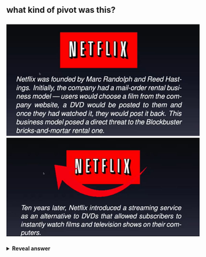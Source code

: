## what kind of pivot was this?<br><br><img src="../../../../../media/paste-4bb93d43ed7d44a781889d48d10d435e7356f273.jpg"><img src="../../../../../media/paste-91db6ad21e4c93bfb5ec881aa8da0a979b5b3dbe.jpg">
<details>
<summary><b>Reveal answer</b></summary>
Technology pivot
</details>
